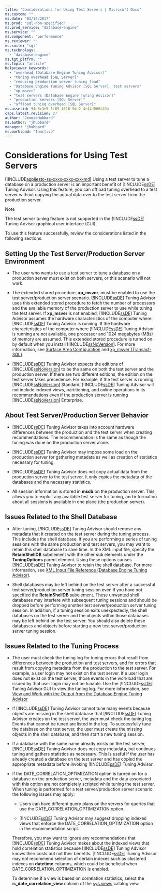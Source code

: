 ```yaml
---
title: "Considerations for Using Test Servers | Microsoft Docs"
ms.custom: ""
ms.date: "03/14/2017"
ms.prod: "sql-non-specified"
ms.prod_service: "database-engine"
ms.service: ""
ms.component: "performance"
ms.reviewer: ""
ms.suite: "sql"
ms.technology: 
  - "database-engine"
ms.tgt_pltfrm: ""
ms.topic: "article"
helpviewer_keywords: 
  - "overhead [Database Engine Tuning Advisor]"
  - "tuning overhead [SQL Server]"
  - "reducing production server tuning load"
  - "Database Engine Tuning Advisor [SQL Server], test servers"
  - "xp_msver"
  - "test servers [Database Engine Tuning Advisor]"
  - "production servers [SQL Server]"
  - "offload tuning overhead [SQL Server]"
ms.assetid: 94e6c3e5-1f09-4616-9da2-4e44d066d494
caps.latest.revision: 27
author: "JennieHubbard"
ms.author: "jhubbard"
manager: "jhubbard"
ms.workload: "Inactive"
---
```

# Considerations for Using Test Servers
[!INCLUDE[appliesto-ss-xxxx-xxxx-xxx-md](../../includes/appliesto-ss-xxxx-xxxx-xxx-md.md)]
  Using a test server to tune a database on a production server is an important benefit of [!INCLUDE[ssDE](../../includes/ssde-md.md)] Tuning Advisor. Using this feature, you can offload tuning overhead to a test server without copying the actual data over to the test server from the production server.  
  
> [!NOTE]  
>  The test server tuning feature is not supported in the [!INCLUDE[ssDE](../../includes/ssde-md.md)] Tuning Advisor graphical user interface (GUI).  
  
 To use this feature successfully, review the considerations listed in the following sections.  
  
## Setting Up the Test Server/Production Server Environment  
  
-   The user who wants to use a test server to tune a database on a production server must exist on both servers, or this scenario will not work.  
  
-   The extended stored procedure, **xp_msver**, must be enabled to use the test server/production server scenario. [!INCLUDE[ssDE](../../includes/ssde-md.md)] Tuning Advisor uses this extended stored procedure to fetch the number of processors and the available memory of the production server to use while tuning the test server. If **xp_msver** is not enabled, [!INCLUDE[ssDE](../../includes/ssde-md.md)] Tuning Advisor assumes the hardware characteristics of the computer where [!INCLUDE[ssDE](../../includes/ssde-md.md)] Tuning Advisor is running. If the hardware characteristics of the computer where [!INCLUDE[ssDE](../../includes/ssde-md.md)] Tuning Advisor is running are not available, one processor and 1024 megabytes (MBs) of memory are assumed. This extended stored procedure is turned on by default when you install [!INCLUDE[ssNoVersion](../../includes/ssnoversion-md.md)]. For more information, see [Surface Area Configuration](../../relational-databases/security/surface-area-configuration.md) and [xp_msver &#40;Transact-SQL&#41;](../../relational-databases/system-stored-procedures/xp-msver-transact-sql.md).  
  
-   [!INCLUDE[ssDE](../../includes/ssde-md.md)] Tuning Advisor expects the editions of [!INCLUDE[ssNoVersion](../../includes/ssnoversion-md.md)] to be the same on both the test server and the production server. If there are two different editions, the edition on the test server takes precedence. For example, if the test server is running [!INCLUDE[ssNoVersion](../../includes/ssnoversion-md.md)] Standard, [!INCLUDE[ssDE](../../includes/ssde-md.md)] Tuning Advisor will not include indexed views, partitioning, and online operations in its recommendations even if the production server is running [!INCLUDE[ssNoVersion](../../includes/ssnoversion-md.md)] Enterprise.  
  
## About Test Server/Production Server Behavior  
  
-   [!INCLUDE[ssDE](../../includes/ssde-md.md)] Tuning Advisor takes into account hardware differences between the production and the test server when creating recommendations. The recommendation is the same as though the tuning was done on the production server alone.  
  
-   [!INCLUDE[ssDE](../../includes/ssde-md.md)] Tuning Advisor may impose some load on the production server for gathering metadata as well as creation of statistics necessary for tuning.  
  
-   [!INCLUDE[ssDE](../../includes/ssde-md.md)] Tuning Advisor does not copy actual data from the production server to the test server. It only copies the metadata of the databases and the necessary statistics.  
  
-   All session information is stored in **msdb** on the production server. This allows you to exploit any available test server for tuning, and information about all sessions is available in one place (the production server).  
  
## Issues Related to the Shell Database  
  
-   After tuning, [!INCLUDE[ssDE](../../includes/ssde-md.md)] Tuning Advisor should remove any metadata that it created on the test server during the tuning process. This includes the shell database. If you are performing a series of tuning sessions with the same production and test servers, you may want to retain this shell database to save time. In the XML input file, specify the **RetainShellDB** subelement with the other sub elements under the **TuningOptions** parent element. Using these options causes [!INCLUDE[ssDE](../../includes/ssde-md.md)] Tuning Advisor to retain the shell database. For more information, see [XML Input File Reference &#40;Database Engine Tuning Advisor&#41;](../../tools/dta/xml-input-file-reference-database-engine-tuning-advisor.md).  
  
-   Shell databases may be left behind on the test server after a successful test server/production server tuning session even if you have not specified the **RetainShellDB** subelement. These unwanted shell databases may interfere with subsequent tuning sessions and should be dropped before performing another test server/production server tuning session. In addition, if a tuning session exits unexpectedly, the shell databases on the test server and the objects within those databases may be left behind on the test server. You should also delete these databases and objects before starting a new test server/production server tuning session.  
  
## Issues Related to the Tuning Process  
  
-   The user must check the tuning log for tuning errors that result from differences between the production and test servers, and for errors that result from copying metadata from the production to the test server. For example, a user login may not exist on the test server. If a user login does not exist on the test server, those events in the workload that are issued by that user login may not be tunable. Use the [!INCLUDE[ssDE](../../includes/ssde-md.md)] Tuning Advisor GUI to view the tuning log. For more information, see [View and Work with the Output from the Database Engine Tuning Advisor](../../relational-databases/performance/view-and-work-with-the-output-from-the-database-engine-tuning-advisor.md)  
  
-   If [!INCLUDE[ssDE](../../includes/ssde-md.md)] Tuning Advisor cannot tune many events because objects are missing in the shell database that [!INCLUDE[ssDE](../../includes/ssde-md.md)] Tuning Advisor creates on the test server, the user must check the tuning log. Events that cannot be tuned are listed in the log. To successfully tune the database on the test server, the user must create the missing objects in the shell database, and then start a new tuning session.  
  
-   If a database with the same name already exists on the test server, [!INCLUDE[ssDE](../../includes/ssde-md.md)] Tuning Advisor does not copy metadata, but continues tuning and gathers statistics as necessary. This is useful if the user has already created a database on the test server and has copied the appropriate metadata before invoking [!INCLUDE[ssDE](../../includes/ssde-md.md)] Tuning Advisor.  
  
-   If the DATE_CORRELATION_OPTIMIZATION option is turned on for a database on the production server, metadata and the data associated with this option are not completely scripted while tuning the test server. When tuning is performed for a test server/production server scenario, the following issues may apply:  
  
    -   Users can have different query plans on the servers for queries that use the DATE_CORRELATION_OPTIMIZATION option.  
  
    -   [!INCLUDE[ssDE](../../includes/ssde-md.md)] Tuning Advisor may suggest dropping indexed views that enforce the DATE_CORRELATION_OPTIMIZATION option in the recommendation script.  
  
     Therefore, you may want to ignore any recommendations that [!INCLUDE[ssDE](../../includes/ssde-md.md)] Tuning Advisor makes about the indexed views that hold correlation statistics because [!INCLUDE[ssDE](../../includes/ssde-md.md)] Tuning Advisor knows their costs but not their benefits. [!INCLUDE[ssDE](../../includes/ssde-md.md)] Tuning Advisor may not recommend selection of certain indexes such as clustered indexes on **datetime** columns, which could be beneficial when DATE_CORRELATION_OPTIMIZATION is enabled.  
  
     To determine if a view is based on correlation statistics, select the **is_date_correlation_view** column of the [sys.views](../../relational-databases/system-catalog-views/sys-views-transact-sql.md) catalog view.  
  
  
